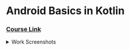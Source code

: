 # Android Basics in Kotlin
### [Course Link](https://developer.android.com/courses/android-basics-kotlin/course)
<details>
  <summary>Work Screenshots</summary>
  
| Project | ScreenShot  |
|---|---|
| Hello, World! |  <img width="720" alt="Снимок экрана 2022-02-17 в 20 15 58" src="https://user-images.githubusercontent.com/44410069/162799140-3d26e954-efea-4915-b995-aabb4504f631.png">  |
|   |   <img width="720" alt="Снимок экрана 2022-02-18 в 22 01 42" src="https://user-images.githubusercontent.com/44410069/162799151-8bab4b97-1625-4c72-8a2e-e9b46884f0c7.png">|
|   |  <img width="720" alt="Снимок экрана 2022-02-19 в 11 20 31" src="https://user-images.githubusercontent.com/44410069/162799168-bbf0bffa-3af7-4c99-8748-e5ae5c889e71.png">  |
|   |  <img width="720" alt="Снимок экрана 2022-02-19 в 18 38 05" src="https://user-images.githubusercontent.com/44410069/162799175-86f721fd-b36d-4c27-bb01-362bb95dfe7a.png"> |
|   |   <img width="720" alt="Снимок экрана 2022-02-23 в 17 08 32" src="https://user-images.githubusercontent.com/44410069/162799179-72e58a6c-c81b-444e-96cd-d602614c867c.png">|
|   | <img width="720" alt="Снимок экрана 2022-02-25 в 11 32 27" src="https://user-images.githubusercontent.com/44410069/162799183-a3c5efc6-d066-4e13-964b-e6b01609f1d2.png">  |
|   |  <img width="720" alt="Снимок экрана 2022-02-18 в 21 56 41" src="https://user-images.githubusercontent.com/44410069/162799161-5db6e522-0a85-4c8e-8294-0796cd4c88b5.png"> |
|   |   |
|   |   |
 

</details>
